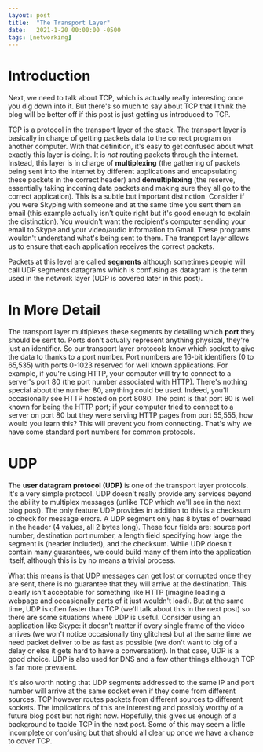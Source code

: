 ```yaml
---
layout: post
title:  "The Transport Layer"
date:   2021-1-20 00:00:00 -0500
tags: [networking]
---
```


# Introduction

Next, we need to talk about TCP, which is actually really interesting once you dig down into it. But there's so much to say about TCP that I think the blog will be better off if this post is just getting us introduced to TCP.

TCP is a protocol in the transport layer of the stack. The transport layer is basically in charge of getting packets data to the correct program on another computer. With that definition, it's easy to get confused about what exactly this layer is doing. It is *not* routing packets through the internet. Instead, this layer is in charge of **multiplexing** (the gathering of packets being sent into the internet by different applications and encapsulating these packets in the correct header) and **demultiplexing** (the reserve, essentially taking incoming data packets and making sure they all go to the correct application). This is a subtle but important distinction. Consider if you were Skyping with someone and at the same time you sent them an email (this example actually isn't quite right but it's good enough to explain the distinction). You wouldn't want the recipient's computer sending your email to Skype and your video/audio information to Gmail. These programs wouldn't understand what's being sent to them. The transport layer allows us to ensure that each application receives the correct packets.

Packets at this level are called **segments** although sometimes people will call UDP segments datagrams which is confusing as datagram is the term used in the network layer (UDP is covered later in this post).

# In More Detail

The transport layer multiplexes these segments by detailing which **port** they should be sent to. Ports don't actually represent anything physical, they're just an identifier. So our transport layer protocols know which socket to give the data to thanks to a port number. Port numbers are 16-bit identifiers (0 to 65,535) with ports 0-1023 reserved for well known applications. For example, if you're using HTTP, your computer will try to connect to a server's port 80 (the port number associated with HTTP). There's nothing special about the number 80, anything could be used. Indeed, you'll occasionally see HTTP hosted on port 8080. The point is that port 80 is well known for being the HTTP port; if your computer tried to connect to a server on port 80 but they were serving HTTP pages from port 55,555, how would you learn this? This will prevent you from connecting. That's why we have some standard port numbers for common protocols.


# UDP

The **user datagram protocol (UDP)** is one of the transport layer protocols. It's a very simple protocol. UDP doesn't really provide any services beyond the ability to multiplex messages (unlike TCP which we'll see in the next blog post). The only feature UDP provides in addition to this is a checksum to check for message errors. A UDP segment only has 8 bytes of overhead in the header (4 values, all 2 bytes long). These four fields are: source port number, destination port number, a length field specifying how large the segment is (header included), and the checksum. While UDP doesn't contain many guarantees, we could build many of them into the application itself, although this is by no means a trivial process.

What this means is that UDP messages can get lost or corrupted once they are sent, there is no guarantee that they will arrive at the destination. This clearly isn't acceptable for something like HTTP (imagine loading a webpage and occasionally parts of it just wouldn't load). But at the same time, UDP is often faster than TCP (we'll talk about this in the next post) so there are some situations where UDP is useful. Consider using an application like Skype: it doesn't matter if every single frame of the video arrives (we won't notice occasionally tiny glitches) but at the same time we need packet deliver to be as fast as possible (we don't want to big of a delay or else it gets hard to have a conversation). In that case, UDP is a good choice. UDP is also used for DNS and a few other things although TCP is far more prevalent.

It's also worth noting that UDP segments addressed to the same IP and port number will arrive at the same socket even if they come from different sources. TCP however routes packets from different sources to different sockets. The implications of this are interesting and possibly worthy of a future blog post but not right now. Hopefully, this gives us enough of a background to tackle TCP in the next post. Some of this may seem a little incomplete or confusing but that should all clear up once we have a chance to cover TCP.
